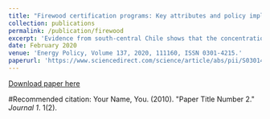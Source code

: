 ```yaml
---
title: "Firewood certification programs: Key attributes and policy implications"
collection: publications
permalink: /publication/firewood
excerpt: 'Evidence from south-central Chile shows that the concentration limits for PM<sub>10</sub> and PM<sub>2.5</sub>, defined by both the World Health Organization and national standards, are systematically exceeded, affecting approximately 10 million people. Among the sources of this pollution, firewood use accounts for the largest share. This study assesses whether consumers value environmental, social, and legal attributes associated with the firewood certification programs. We used a discrete choice model based on a sample of 500 households. According to our results, the price premium for certified firewood is about 10% in the most likely scenario, with those attributes closely related to private benefits having a higher value, compared to those of social benefits. We identify significant heterogeneity among respondents belonging to two different consumer classes: 1) those who are less price sensitive and are willing to pay for attributes related to certification; 2) those who are sensitive to prices and are not willing to pay for attributes related to certification. Since the second class includes about 46% of the sample, the implementation of certification programs could be jeopardized. Therefore, knowing this information helps us determine whether a certification system can foster the firewood industry transition to a more sustainable model.'
date: February 2020
venue: 'Energy Policy, Volume 137, 2020, 111160, ISSN 0301-4215.'
paperurl: 'https://www.sciencedirect.com/science/article/abs/pii/S0301421519307463'
---
```


[Download paper here](https://www.sciencedirect.com/science/article/abs/pii/S0301421519307463)

#Recommended citation: Your Name, You. (2010). "Paper Title Number 2." <i>Journal 1</i>. 1(2).
